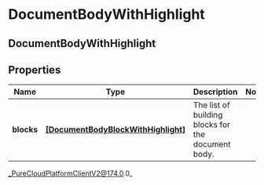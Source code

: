 # DocumentBodyWithHighlight

## DocumentBodyWithHighlight

## Properties

|Name | Type | Description | Notes|
|------------ | ------------- | ------------- | -------------|
| **blocks** | [**[DocumentBodyBlockWithHighlight]**]([DocumentBodyBlockWithHighlight]) | The list of building blocks for the document body. | |



_PureCloudPlatformClientV2@174.0.0_
